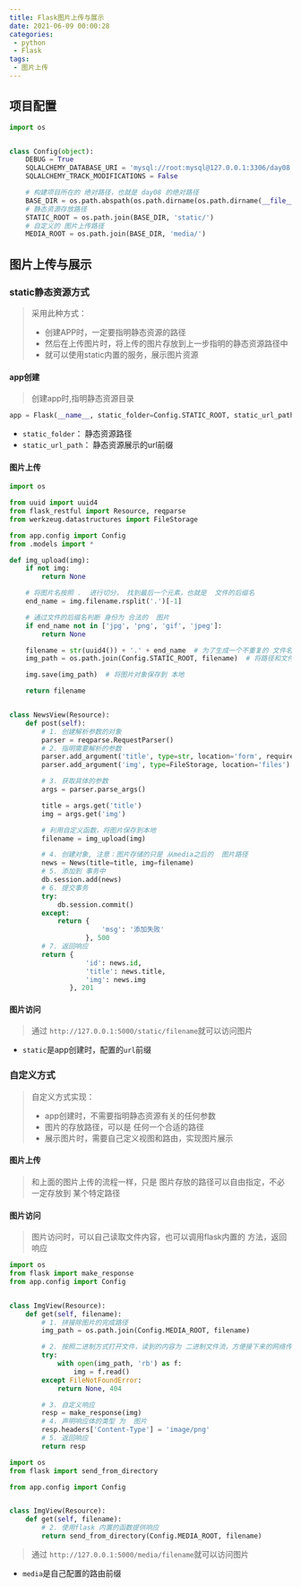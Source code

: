 ```yaml
---
title: Flask图片上传与展示
date: 2021-06-09 00:00:28
categories:
 - python
 - Flask
tags:
 - 图片上传
---
```


## 项目配置

```python
import os


class Config(object):
    DEBUG = True
    SQLALCHEMY_DATABASE_URI = 'mysql://root:mysql@127.0.0.1:3306/day08'
    SQLALCHEMY_TRACK_MODIFICATIONS = False

    # 构建项目所在的 绝对路径，也就是 day08 的绝对路径
    BASE_DIR = os.path.abspath(os.path.dirname(os.path.dirname(__file__)))
    # 静态资源存放路径
    STATIC_ROOT = os.path.join(BASE_DIR, 'static/')
    # 自定义的 图片上传路径
    MEDIA_ROOT = os.path.join(BASE_DIR, 'media/')
```

## 图片上传与展示

### static静态资源方式

>   采用此种方式：
>
>   -   创建APP时，一定要指明静态资源的路径
>   -   然后在上传图片时，将上传的图片存放到上一步指明的静态资源路径中
>   -   就可以使用static内置的服务，展示图片资源

#### app创建

>   创建app时,指明静态资源目录

```python
app = Flask(__name__, static_folder=Config.STATIC_ROOT, static_url_path='/static')
```

-   `static_folder`： 静态资源路径
-   `static_url_path`： 静态资源展示的url前缀

#### 图片上传

```python
import os

from uuid import uuid4
from flask_restful import Resource, reqparse
from werkzeug.datastructures import FileStorage

from app.config import Config
from .models import *

def img_upload(img):
    if not img:
        return None

    # 将图片名按照 .  进行切分， 找到最后一个元素，也就是  文件的后缀名
    end_name = img.filename.rsplit('.')[-1]

    # 通过文件的后缀名判断 身份为 合法的  图片
    if end_name not in ['jpg', 'png', 'gif', 'jpeg']:
        return None

    filename = str(uuid4()) + '.' + end_name  # 为了生成一个不重复的 文件名
    img_path = os.path.join(Config.STATIC_ROOT, filename)  # 将路径和文件名拼接在一起，方便保存文件

    img.save(img_path)  # 将图片对象保存到 本地

    return filename


class NewsView(Resource):
    def post(self):
        # 1. 创建解析参数的对象
        parser = reqparse.RequestParser()
        # 2. 指明需要解析的参数
        parser.add_argument('title', type=str, location='form', required=True)
        parser.add_argument('img', type=FileStorage, location='files')

        # 3. 获取具体的参数
        args = parser.parse_args()

        title = args.get('title')
        img = args.get('img')

        # 利用自定义函数，将图片保存到本地
        filename = img_upload(img)

        # 4. 创建对象, 注意：图片存储的只是 从media之后的  图片路径
        news = News(title=title, img=filename)
        # 5. 添加到 事务中
        db.session.add(news)
        # 6. 提交事务
        try:
            db.session.commit()
        except:
            return {
                       'msg': '添加失败'
                   }, 500
        # 7. 返回响应
        return {
                   'id': news.id,
                   'title': news.title,
                   'img': news.img
               }, 201
```

#### 图片访问

>   通过 `http://127.0.0.1:5000/static/filename`就可以访问图片

-   `static`是app创建时，配置的`url`前缀

### 自定义方式

>   自定义方式实现：
>
>   -   app创建时，不需要指明静态资源有关的任何参数
>   -   图片的存放路径，可以是 任何一个合适的路径
>   -   展示图片时，需要自己定义视图和路由，实现图片展示

#### 图片上传

>   和上面的图片上传的流程一样，只是 图片存放的路径可以自由指定，不必一定存放到 某个特定路径

#### 图片访问

>   图片访问时，可以自己读取文件内容，也可以调用flask内置的 方法，返回响应

```python
import os
from flask import make_response
from app.config import Config


class ImgView(Resource):
    def get(self, filename):
        # 1. 拼接除图片的完成路径
        img_path = os.path.join(Config.MEDIA_ROOT, filename)

        # 2. 按照二进制方式打开文件，读到的内容为 二进制文件流，方便接下来的网络传输
        try:
            with open(img_path, 'rb') as f:
                img = f.read()
        except FileNotFoundError:
            return None, 404

        # 3. 自定义响应
        resp = make_response(img)
        # 4. 声明响应体的类型 为  图片
        resp.headers['Content-Type'] = 'image/png'
        # 5. 返回响应
        return resp
```

```python
import os
from flask import send_from_directory

from app.config import Config


class ImgView(Resource):
    def get(self, filename):
		# 2. 使用flask 内置的函数提供响应
        return send_from_directory(Config.MEDIA_ROOT, filename)

```

>   通过 `http://127.0.0.1:5000/media/filename`就可以访问图片

-   `media`是自己配置的路由前缀
